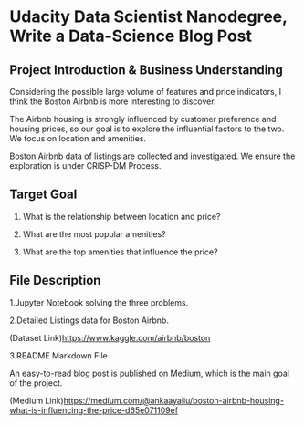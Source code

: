 # Udacity Data Scientist Nanodegree, Write a Data-Science Blog Post

## Project Introduction & Business Understanding

Considering the possible large volume of features and price indicators, I think the Boston Airbnb is more interesting to discover.

The Airbnb housing is strongly influenced by customer preference and housing prices, so our goal is to explore the influential factors to the two. We focus on location and amenities.

Boston Airbnb data of listings are collected and investigated. We ensure the exploration is under CRISP-DM Process.

## Target Goal

1. What is the relationship between location and price?

2. What are the most popular amenities?  

3. What are the top amenities that influence the price? 

## File Description

1.Jupyter Notebook solving the three problems.

2.Detailed Listings data for Boston Airbnb.

(Dataset Link)https://www.kaggle.com/airbnb/boston

3.README Markdown File

An easy-to-read blog post is published on Medium, which is the main goal of the project.

(Medium Link)https://medium.com/@ankaayaliu/boston-airbnb-housing-what-is-influencing-the-price-d65e071109ef


